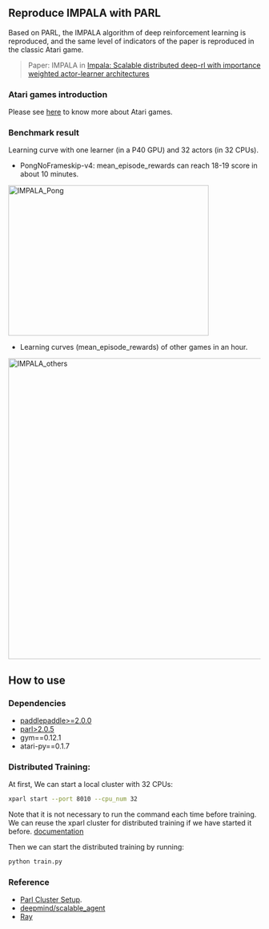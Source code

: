 ## Reproduce IMPALA with PARL
Based on PARL, the IMPALA algorithm of deep reinforcement learning is reproduced, and the same level of indicators of the paper is reproduced in the classic Atari game.

> Paper: IMPALA in [Impala: Scalable distributed deep-rl with importance weighted actor-learner architectures](https://arxiv.org/abs/1802.01561)

### Atari games introduction
Please see [here](https://gym.openai.com/envs/#atari) to know more about Atari games.

### Benchmark result
Learning curve with one learner (in a P40 GPU) and 32 actors (in 32 CPUs).
+ PongNoFrameskip-v4: mean_episode_rewards can reach 18-19 score in about 10 minutes.
<img src="https://github.com/benchmarking-rl/PARL-experiments/raw/master/IMPALA/Pong.png" width = "400" height ="300" alt="IMPALA_Pong" />

+ Learning curves (mean_episode_rewards) of other games in an hour.

<img src="https://github.com/benchmarking-rl/PARL-experiments/raw/master/IMPALA/FourEnvs.png" width = "800" height ="600" alt="IMPALA_others" /> 

## How to use
### Dependencies
+ [paddlepaddle>=2.0.0](https://github.com/PaddlePaddle/Paddle)
+ [parl>2.0.5](https://github.com/PaddlePaddle/PARL)
+ gym==0.12.1
+ atari-py==0.1.7

### Distributed Training:

At first, We can start a local cluster with 32 CPUs:

```bash
xparl start --port 8010 --cpu_num 32
```

Note that it is not necessary to run the command each time before training. 
We can reuse the xparl cluster for distributed training if we have started it before.
[documentation](https://parl.readthedocs.io/en/latest/parallel_training/setup.html)

Then we can start the distributed training by running:

```bash
python train.py
```

### Reference
+ [Parl Cluster Setup](https://parl.readthedocs.io/en/latest/parallel_training/setup.html).
+ [deepmind/scalable_agent](https://github.com/deepmind/scalable_agent)
+ [Ray](https://github.com/ray-project/ray)
